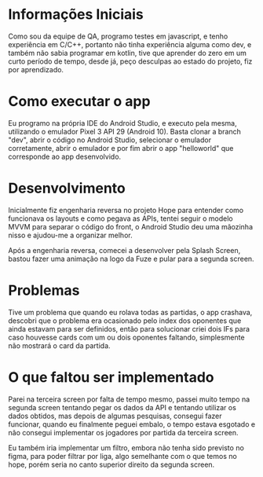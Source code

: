 
# Informações Iniciais
Como sou da equipe de QA, programo testes em javascript, e tenho experiência em C/C++, portanto não tinha experiência alguma como dev, e também não sabia programar em kotlin, tive que aprender do zero em um curto período de tempo, desde já, peço desculpas ao estado do projeto, fiz por aprendizado. 

# Como executar o app

Eu programo na própria IDE do Android Studio, e executo pela mesma, utilizando o emulador Pixel 3 API 29 (Android 10). Basta clonar a branch "dev", abrir o código no Android Studio, selecionar o emulador corretamente, abrir o emulador e por fim abrir o app "helloworld" que corresponde ao app desenvolvido.

# Desenvolvimento
Inicialmente fiz engenharia reversa no projeto Hope para entender como funcionava os layouts e como pegava as APIs, tentei seguir o modelo MVVM para separar o código do front, o Android Studio deu uma mãozinha nisso e ajudou-me a organizar melhor. 

Após a engenharia reversa, comecei a desenvolver pela Splash Screen, bastou fazer uma animação na logo da Fuze e pular para a segunda screen. 
# Problemas

Tive um problema que quando eu rolava todas as partidas, o app crashava, descobri que o problema era ocasionado pelo index dos oponentes que ainda estavam para ser definidos, então para solucionar criei dois IFs para caso houvesse cards com um ou dois oponentes faltando, simplesmente não mostrará o card da partida.

# O que faltou ser implementado

Parei na terceira screen por falta de tempo mesmo, passei muito tempo na segunda screen tentando pegar os dados da API e tentando utilizar os dados obtidos, mas depois de algumas pesquisas, consegui fazer funcionar, quando eu finalmente peguei embalo, o tempo estava esgotado e não consegui implementar os jogadores por partida da terceira screen.

Eu também iria implementar um filtro, embora não tenha sido previsto no figma, para poder filtrar por liga, algo semelhante com o que temos no hope, porém seria no canto superior direito da segunda screen.



